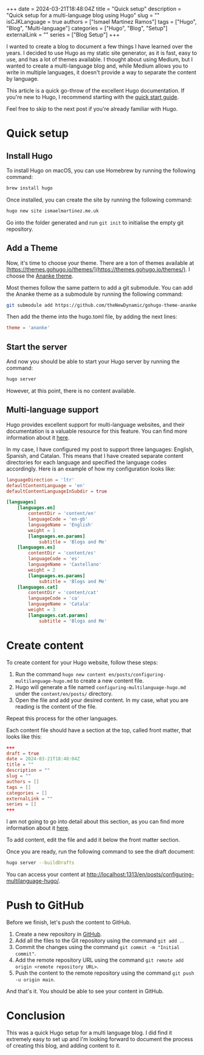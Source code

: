 +++ 
date = 2024-03-21T18:48:04Z
title = "Quick setup"
description = "Quick setup for a multi-language blog using Hugo"
slug = ""
isCJKLanguage = true
authors = ["Ismael Martinez Ramos"]
tags = ["Hugo", "Blog", "Multi-language"]
categories = ["Hugo", "Blog", "Setup"]
externalLink = ""
series = ["Blog Setup"]
+++

I wanted to create a blog to document a few things I have learned over the years. I decided to use Hugo as my static site generator, as it is fast, easy to use, and has a lot of themes available. I thought about using Medium, but I wanted to create a multi-language blog and, while Medium allows you to write in multiple languages, it doesn't provide a way to separate the content by language.

This article is a quick go-throw of the excellent Hugo documentation. If you're new to Hugo, I recommend starting with the [quick start guide](https://gohugo.io/getting-started/quick-start/).

Feel free to skip to the next post if you're already familiar with Hugo.

# Quick setup

## Install Hugo

To install Hugo on macOS, you can use Homebrew by running the following command:

```sh
brew install hugo
```

Once installed, you can create the site by running the following command:

```sh
hugo new site ismaelmartinez.me.uk
```

Go into the folder generated and run `git init` to initialise the empty git repository.

## Add a Theme

Now, it's time to choose your theme. There are a ton of themes available at [https://themes.gohugo.io/themes/](https://themes.gohugo.io/themes/). I choose the [Ananke theme](https://themes.gohugo.io/themes/gohugo-theme-ananke/).

Most themes follow the same pattern to add a git submodule. You can add the Ananke theme as a submodule by running the following command:

```sh
git submodule add https://github.com/theNewDynamic/gohugo-theme-ananke.git themes/ananke
```

Then add the theme into the hugo.toml file, by adding the next lines:

```toml
theme = 'ananke'
```

## Start the server

And now you should be able to start your Hugo server by running the command:

```sh
hugo server
```

However, at this point, there is no content available.

## Multi-language support

Hugo provides excellent support for multi-language websites, and their documentation is a valuable resource for this feature. You can find more information about it [here](https://gohugo.io/content-management/multilingual/).

In my case, I have configured my post to support three languages: English, Spanish, and Catalan. This means that I have created separate content directories for each language and specified the language codes accordingly. Here is an example of how my configuration looks like:

```toml
languageDirection = 'ltr'
defaultContentLanguage = 'en'
defaultContentLanguageInSubdir = true

[languages]
    [languages.en]
        contentDir = 'content/en'
        languageCode = 'en-gb'
        languageName = 'English'
        weight = 1    
        [languages.en.params]
            subtitle = 'Blogs and Me'
    [languages.es]
        contentDir = 'content/es'
        languageCode = 'es'
        languageName = 'Castellano'
        weight = 2
        [languages.es.params]
            subtitle = 'Blogs and Me'
    [languages.cat]
        contentDir = 'content/cat'
        languageCode = 'ca'
        languageName = 'Catala'
        weight = 3
        [languages.cat.params]
            subtitle = 'Blogs and Me'
```


# Create content

To create content for your Hugo website, follow these steps:

1. Run the command `hugo new content en/posts/configuring-multilanguage-hugo.md` to create a new content file. 
1. Hugo will generate a file named `configuring-multilanguage-hugo.md` under the `content/en/posts/` directory.
1. Open the file and add your desired content. In my case, what you are reading is the content of the file.

Repeat this process for the other languages.

Each content file should have a section at the top, called front matter, that looks like this:

```toml
+++ 
draft = true
date = 2024-03-21T18:48:04Z
title = ""
description = ""
slug = ""
authors = []
tags = []
categories = []
externalLink = ""
series = []
+++
```

I am not going to go into detail about this section, as you can find more information about it [here](https://gohugo.io/content-management/front-matter/).

To add content, edit the file and add it below the front matter section.

Once you are ready, run the following command to see the draft document:

```sh
hugo server --buildDrafts
```

You can access your content at [http://localhost:1313/en/posts/configuring-multilanguage-hugo/](http://localhost:1313/en/posts/configuring-multilanguage-hugo/).

# Push to GitHub

Before we finish, let's push the content to GitHub.

1. Create a new repository in [GitHub](https://github.com/new).
1. Add all the files to the Git repository using the command `git add .`.
1. Commit the changes using the command `git commit -m "Initial commit"`.
1. Add the remote repository URL using the command `git remote add origin <remote repository URL>`.
1. Push the content to the remote repository using the command 
`git push -u origin main`.

And that's it. You should be able to see your content in GitHub.

# Conclusion

This was a quick Hugo setup for a multi language blog. I did find it extremely easy to set up and I'm looking forward to document the process of creating this blog, and adding content to it. 
